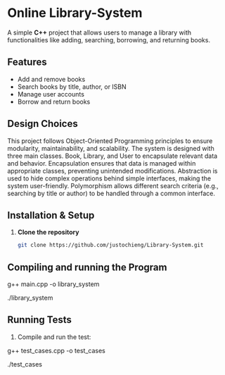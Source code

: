 # Online Library-System  

A simple **C++** project that allows users to manage a library with functionalities like adding, searching, borrowing, and returning books.

## Features  
- Add and remove books  
- Search books by title, author, or ISBN  
- Manage user accounts  
- Borrow and return books

## Design Choices
This project follows Object-Oriented Programming principles to ensure modularity, maintainability, and scalability. The system is designed with three main classes. Book, Library, and User to encapsulate relevant data and behavior. Encapsulation ensures that data is managed within appropriate classes, preventing unintended modifications. Abstraction is used to hide complex operations behind simple interfaces, making the system user-friendly. Polymorphism allows different search criteria (e.g., searching by title or author) to be handled through a common interface.

## Installation & Setup  
1. **Clone the repository**  
   ```sh
   git clone https://github.com/justochieng/Library-System.git

## Compiling and running the Program
g++ main.cpp -o library_system

./library_system

## Running Tests
1. Compile and run the test:

g++ test_cases.cpp -o test_cases

./test_cases
 
